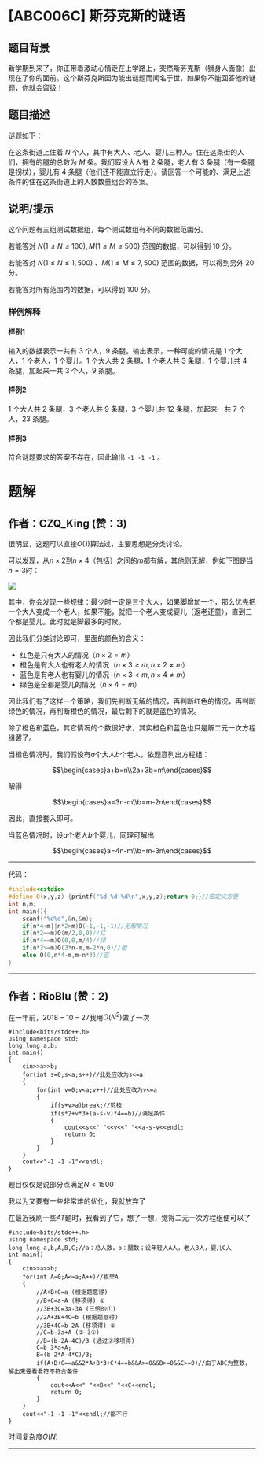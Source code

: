 # [ABC006C] 斯芬克斯的谜语

## 题目背景

新学期到来了，你正带着激动心情走在上学路上，突然斯芬克斯（狮身人面像）出现在了你的面前。这个斯芬克斯因为能出谜题而闻名于世，如果你不能回答他的谜题，你就会留级！

## 题目描述

谜题如下：

在这条街道上住着 $N$ 个人，其中有大人、老人、婴儿三种人。住在这条街的人们，拥有的腿的总数为 $M$ 条。我们假设大人有 $2$ 条腿，老人有 $3$ 条腿（有一条腿是拐杖），婴儿有 $4$ 条腿（他们还不能直立行走）。请回答一个可能的、满足上述条件的住在这条街道上的人数数量组合的答案。

## 说明/提示

这个问题有三组测试数据组，每个测试数组有不同的数据范围分。

若能答对 $N(1 \le N \le 100),M(1 \le M \le 500)$ 范围的数据，可以得到 $10$ 分。

若能答对 $N(1 \le N \le 1,500)$ 、$M(1 \le M \le 7,500)$ 范围的数据，可以得到另外 $20$ 分。

若能答对所有范围内的数据，可以得到 $100$ 分。

### 样例解释
#### 样例1
输入的数据表示一共有 $3$ 个人，$9$ 条腿。输出表示，一种可能的情况是 $1$ 个大人，$1$ 个老人，$1$ 个婴儿。$1$ 个大人共 $2$ 条腿，$1$ 个老人共 $3$ 条腿，$1$ 个婴儿共 $4$ 条腿，加起来一共 $3$ 个人，$9$ 条腿。

#### 样例2
$1$ 个大人共 $2$ 条腿，$3$ 个老人共 $9$ 条腿，$3$ 个婴儿共 $12$ 条腿，加起来一共 $7$ 个人，$23$ 条腿。

#### 样例3
符合谜题要求的答案不存在，因此输出 `-1 -1 -1` 。

# 题解

## 作者：CZQ_King (赞：3)

很明显，这题可以直接$O(1)$算法过，主要思想是分类讨论。

可以发现，从$n\times2$到$n\times4$（包括）之间的$m$都有解，其他则无解，例如下图是当$n=3$时：

![](https://s2.ax1x.com/2019/11/10/MnoHCF.png)

其中，你会发现一些规律：最少时一定是三个大人，如果脚增加一个，那么优先把一个大人变成一个老人，如果不能，就把一个老人变成婴儿（~~返老还童~~），直到三个都是婴儿。此时就是脚最多的时候。

因此我们分类讨论即可，里面的颜色的含义：
- 红色是只有大人的情况（$n\times2=m$）
- 橙色是有大人也有老人的情况（$n\times3\ge m,n\times2\not=m$）
- 蓝色是有老人也有婴儿的情况（$n\times3< m,n\times4\not=m$）
- 绿色是全都是婴儿的情况（$n\times4=m$）

因此我们有了这样一个策略，我们先判断无解的情况，再判断红色的情况，再判断绿色的情况，再判断橙色的情况，最后剩下的就是蓝色的情况。

除了橙色和蓝色，其它情况的个数很好求，其实橙色和蓝色也只是解二元一次方程组罢了。

当橙色情况时，我们假设有$a$个大人$b$个老人，依题意列出方程组：

$$\begin{cases}a+b=n\\2a+3b=m\end{cases}$$

解得

$$\begin{cases}a=3n-m\\b=m-2n\end{cases}$$

因此，直接套入即可。

当蓝色情况时，设$a$个老人$b$个婴儿，同理可解出

$$\begin{cases}a=4n-m\\b=m-3n\end{cases}$$


------------
代码：
```cpp
#include<cstdio>
#define O(x,y,z) {printf("%d %d %d\n",x,y,z);return 0;}//宏定义方便
int n,m;
int main(){
	scanf("%d%d",&n,&m);
	if(n*4<m||n*2>m)O(-1,-1,-1)//无解情况
	if(n*2==m)O(m/2,0,0)//红
	if(n*4==m)O(0,0,m/4)//绿
	if(n*3>=m)O(3*n-m,m-2*n,0)//橙
	else O(0,n*4-m,m-n*3)//蓝
}
```

---

## 作者：RioBlu (赞：2)

在一年前，$2018-10-27$我用$O(N^2)$做了一次
```
#include<bits/stdc++.h>
using namespace std;
long long a,b;
int main()
{
    cin>>a>>b;
    for(int s=0;s<a;s++)//此处应改为s<=a
    {
    	for(int v=0;v<a;v++)//此处应改为v<=a
    	{
    		if(s+v>a)break;//剪枝
    		if(s*2+v*3+(a-s-v)*4==b)//满足条件
    		{
    			cout<<s<<" "<<v<<" "<<a-s-v<<endl;
    			return 0;
			}
		}
	}
	cout<<"-1 -1 -1"<<endl;
}
```
题目仅仅是说部分点满足$N<1500$

我以为又要有一些非常难的优化，我就放弃了

在最近我刷一些$AT$题时，我看到了它，想了一想，觉得二元一次方程组便可以了

```
#include<bits/stdc++.h>
using namespace std;
long long a,b,A,B,C;//a：总人数，b：腿数；设年轻人A人，老人B人，婴儿C人
int main()
{
    cin>>a>>b;
    for(int A=0;A<=a;A++)//枚举A
    {
    	//A+B+C=a (根据题意得)
    	//B+C=a-A (移项得) ①
    	//3B+3C=3a-3A (三倍的①)
    	//2A+3B+4C=b (根据题意得)
        //3B+4C=b-2A (移项得) ②
    	//C=b-3a+A (②-3①)
        //B=(b-2A-4C)/3 (通过②移项得)
    	C=b-3*a+A;
    	B=(b-2*A-4*C)/3;
    	if(A+B+C==a&&2*A+B*3+C*4==b&&A>=0&&B>=0&&C>=0)//由于ABC为整数，解出来要看看符不符合条件
    	{
    		cout<<A<<" "<<B<<" "<<C<<endl;
    		return 0;
		}
	}
	cout<<"-1 -1 -1"<<endl;//都不行
}
```
时间复杂度$O(N)$

---

